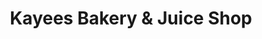 ---
title: "Kayees Bakery & Juice Shop"
url: /kodikuthmala-aluva/kayees-bakery-and-juice-shop/
shop: bakery
---